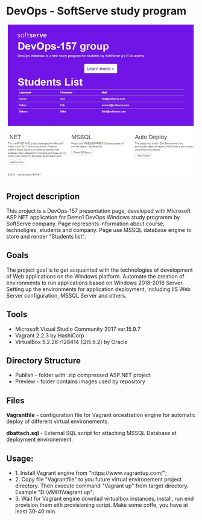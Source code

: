 <h1>DevOps - SoftServe study program</h1>
<hline>
<div align="center"><img src="https://github.com/milestag/devops157/blob/master/Preview/page_preview.jpg"></div>
<h2>Project description</h2>
This project is a DevOps-157 presentation page, developed with Microsoft ASP.NET application for Demo1 DevOps Windows study programm by SoftServe company. Page represents information about course, technoligies, students and company. Page use MSSQL database engine to store and render "Students list".
<hline>
<h2>Goals</h2>
The project goal is to get acquainted with the technologies of development of Web applications on the Windows platform. Automate the creation of environments to run applications based on Windows 2018-2018 Server. Setting up the environments for application deployment, including IIS Web Server configuration, MSSQL Server and others.
  <hline>
<h2>Tools</h2>
    <ul>
      <li>Microsoft Visual Studio Community 2017 ver.15.9.7</li>
      <li>Vagrant 2.2.3 by HashiCorp</li>
      <li>VirtualBox 5.2.26 r128414 (Qt5.6.2) by Oracle</li>
      </ul>
      <hline>
<h2>Directory Structure</h2>
 <ul>
 <li>Publish - folder with .zip compressed ASP.NET project</li>
 <li>Preview - folder contains images used by repository</li>
 </ul> 
<h2>Files</h2>
<p><strong>Vagrantfile</strong> - configuration file for Vagrant orcestration engine for automatic deploy of different virtual environements.</p>
<p><strong>dbattach.sql</strong> - External SQL script for attaching MSSQL Database at deployment environement.</p>
<hline>
<h2>Usage:</h2>
<ul>
  <li>1. Install Vagrant engine from "https://www.vagrantup.com/";</li> 
  <li>2. Copy file "Vagrantfile" to you future virtual environement project directory. Then execute command "Vagrant up" from target    directory. Example "D:\VM01\Vagrant up";</li>
  <li>3. Wait for Vagrant engine downlad virtualbox instances, install, run end provision them eith provisioning script. Make some coffe, you have at least 30-40 min.</li>
  </ul>
